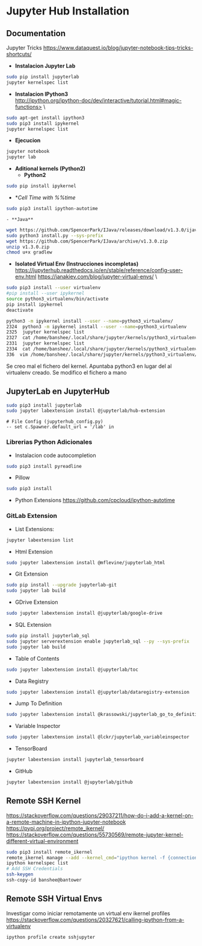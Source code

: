 # Jupyter Hub Installation

## Documentation
Jupyter Tricks
<https://www.dataquest.io/blog/jupyter-notebook-tips-tricks-shortcuts/>

- **Instalacion Jupyter Lab**

```bash
sudo pip install jupyterlab
jupyter kernelspec list
```

- **Instalacion IPython3**\
http://ipython.org/ipython-doc/dev/interactive/tutorial.html#magic-functions>
\

```bash
sudo apt-get install ipython3
sudo pip3 install ipykernel
jupyter kernelspec list
```


- **Ejecucion**
```bash
jupyter notebook
jupyter lab
```


- **Aditional kernels (Python2)**
    - **Python2**
```bash
sudo pip install ipykernel 
```

- **Cell Time with %%time*
```bash
sudo pip3 install ipython-autotime
```
    - **Java**
```bash
wget https://github.com/SpencerPark/IJava/releases/download/v1.3.0/ijava-1.3.0.zip
sudo python3 install.py --sys-prefix
wget https://github.com/SpencerPark/IJava/archive/v1.3.0.zip
unzip v1.3.0.zip
chmod u+x gradlew
```


- **Isolated Virtual Env (Instrucciones incompletas)**\
<https://jupyterhub.readthedocs.io/en/stable/reference/config-user-env.html>
<https://janakiev.com/blog/jupyter-virtual-envs/>
\

```bash
sudo pip3 install --user virtualenv
#pip install --user ipykernel
source python3_virtualenv/bin/activate
pip install ipykernel
deactivate
```

```bash
python3 -m ipykernel install --user --name=python3_virtualenv/
2324  python3 -m ipykernel install --user --name=python3_virtualenv
2325  jupyter kernelspec list
2327  cat /home/banshee/.local/share/jupyter/kernels/python3_virtualenv/kernel.json 
2331  jupyter kernelspec list
2334  cat /home/banshee/.local/share/jupyter/kernels/python3_virtualenv/kernel.json 
336  vim /home/banshee/.local/share/jupyter/kernels/python3_virtualenv/kernel.json
```

Se creo mal el fichero del kernel. Apuntaba python3 en lugar del al virtualenv creado. Se modifico el fichero a mano


## JupyterLab en JupyterHub

```bash
sudo pip3 install jupyterlab
sudo jupyter labextension install @jupyterlab/hub-extension
```

```
# File Config (jupyterhub_config.py)
-- set c.Spawner.default_url = '/lab' in  
```

### Librerias Python Adicionales

- Instalacion code autocompletion
```bash
sudo pip3 install pyreadline
```


- Pillow
```bash
sudo pip3 install 
```

- Python Extensions
<https://github.com/cpcloud/ipython-autotime>


### GitLab Extension
- List Extensions:
```bash
jupyter labextension list
```


- Html Extension
```bash
sudo jupyter labextension install @mflevine/jupyterlab_html
```


- Git Extension
```bash
sudo pip install --upgrade jupyterlab-git
sudo jupyter lab build
```


- GDrive Extension
```bash
sudo jupyter labextension install @jupyterlab/google-drive
```


- SQL Extension
```bash
sudo pip install jupyterlab_sql
sudo jupyter serverextension enable jupyterlab_sql --py --sys-prefix
sudo jupyter lab build
```


- Table of Contents
```bash
sudo jupyter labextension install @jupyterlab/toc
```


- Data Registry
```bash
sudo jupyter labextension install @jupyterlab/dataregistry-extension
```


- Jump To Definition
```bash
sudo jupyter labextension install @krassowski/jupyterlab_go_to_definition -- jupyter labextension update @krassowski/jupyterlab_go_to_definition
```


- Variable Inspector
```bash
sudo jupyter labextension install @lckr/jupyterlab_variableinspector
```

- TensorBoard
```bash
jupyter labextension install jupyterlab_tensorboard
```

- GitHub
```bash
jupyter labextension install @jupyterlab/github
```


## Remote SSH Kernel
<https://stackoverflow.com/questions/29037211/how-do-i-add-a-kernel-on-a-remote-machine-in-ipython-jupyter-notebook>
<https://pypi.org/project/remote_ikernel/>
<https://stackoverflow.com/questions/55730569/remote-jupyter-kernel-different-virtual-environment>
```bash
sudo pip3 install remote_ikernel
remote_ikernel manage --add --kernel_cmd="ipython kernel -f {connection_file}" --name="Remote Python 3" --cpus=2 --interface=ssh --host=banshee@bantower
ipython kernelspec list
# Add SSH Credentials
ssh-keygen 
ssh-copy-id banshee@bantower
```



## Remote SSH Virtual Envs
Investigar como iniciar remotamente un virtual env
ikernel profiles
<https://stackoverflow.com/questions/20327621/calling-ipython-from-a-virtualenv>
```python
ipython profile create sshjupyter
```

